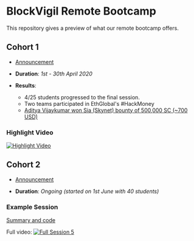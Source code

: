 # BlockVigil Remote Bootcamp

This repository gives a preview of what our remote bootcamp offers.

## Cohort 1

* [Announcement](https://medium.com/blockvigil/announcing-the-fully-remote-blockvigil-developer-bootcamp-ad133a7aa0a1)

* **Duration**: _1st - 30th April 2020_

* **Results**:
	* 4/25 students progressed to the final session.
	* Two teams participated in EthGlobal's #HackMoney
	* [Aditya Vijaykumar won Sia (Skynet) bounty of 500,000 SC (~700 USD)](https://medium.com/blockvigil/bootcamp-hero-2fba30e488f8)

### Highlight Video

[![Highlight Video](https://img.youtube.com/vi/jryF8Wa6s5Q/0.jpg)](https://youtu.be/jryF8Wa6s5Q)

## Cohort 2

* [Announcement](https://medium.com/blockvigil/announcing-the-blockvigil-remote-developer-bootcamp-2nd-edition-27f3d4c21eee)

* **Duration**: _Ongoing (started on 1st June with 40 students)_

### Example Session
[Summary and code](./C02S05)

Full video:
[![Full Session 5](https://img.youtube.com/vi/klFkJHSFgQQ/0.jpg)](https://youtu.be/klFkJHSFgQQ)
